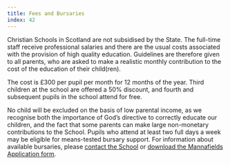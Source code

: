```yaml
---
title: Fees and Bursaries
index: 42
---
```


Christian Schools in Scotland are not subsidised by the State. The full-time staff receive professional salaries and there are the usual costs associated with the provision of high quality education. Guidelines are therefore given to all parents, who are asked to make a realistic monthly contribution to the cost of the education of their child(ren).

The cost is £300 per pupil per month for 12 months of the year. Third children at the school are offered a 50% discount, and fourth and subsequent pupils in the school attend for free.

No child will be excluded on the basis of low parental income, as we recognise both the importance of God’s directive to correctly educate our children, and the fact that some parents can make large non-monetary contributions to the School. Pupils who attend at least two full days a week may be eligible for means-tested bursary support. For information about available bursaries, please [contact the School](/contact-us/) or [download the Mannafields Application form](/admissions/application-procedure/).
